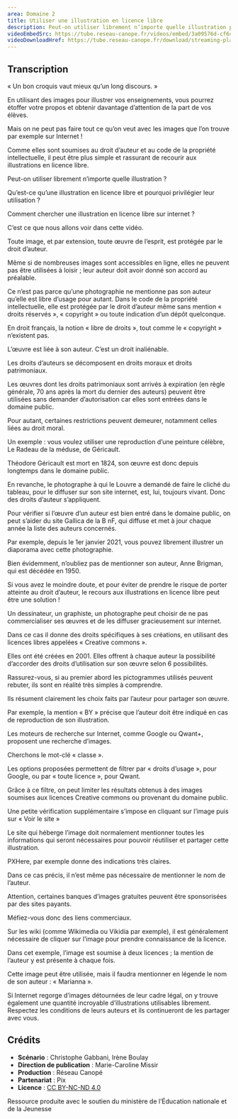 ```yaml
---
area: Domaine 2
title: Utiliser une illustration en licence libre
description: Peut-on utiliser librement n’importe quelle illustration pour ses supports de cours ? Qu’est-ce qu’une illustration en licence libre et pourquoi privilégier leur utilisation ? Éléments de réponse dans cette vidéo !
videoEmbedSrc: https://tube.reseau-canope.fr/videos/embed/3a09576d-cf6c-4d3d-a920-e7f537f1a9ff
videoDownloadHref: https://tube.reseau-canope.fr/download/streaming-playlists/hls/videos/3a09576d-cf6c-4d3d-a920-e7f537f1a9ff-1080-fragmented.mp4
---
```


## Transcription

« Un bon croquis vaut mieux qu’un long discours. »

En utilisant des images pour illustrer vos enseignements, vous pourrez étoffer votre propos et obtenir davantage d’attention de la part de vos élèves.

Mais on ne peut pas faire tout ce qu’on veut avec les images que l’on trouve par exemple sur Internet !

Comme elles sont soumises au droit d’auteur et au code de la propriété intellectuelle, il peut être plus simple et rassurant de recourir aux illustrations en licence libre.

Peut-on utiliser librement n’importe quelle illustration ?

Qu’est-ce qu’une illustration en licence libre et pourquoi privilégier leur utilisation ?

Comment chercher une illustration en licence libre sur internet ?

C’est ce que nous allons voir dans cette vidéo.

Toute image, et par extension, toute œuvre de l’esprit, est protégée par le droit d’auteur.

Même si de nombreuses images sont accessibles en ligne, elles ne peuvent pas être utilisées à loisir ; leur auteur doit avoir donné son accord au préalable.

Ce n’est pas parce qu’une photographie ne mentionne pas son auteur qu’elle est libre d’usage pour autant. Dans le code de la propriété intellectuelle, elle est protégée par le droit d’auteur même sans mention « droits réservés », « copyright » ou toute indication d’un dépôt quelconque.

En droit français, la notion « libre de droits », tout comme le « copyright » n’existent pas.

L’œuvre est liée à son auteur. C’est un droit inaliénable.

Les droits d’auteurs se décomposent en droits moraux et droits patrimoniaux.

Les œuvres dont les droits patrimoniaux sont arrivés à expiration (en règle générale, 70 ans après la mort du dernier des auteurs) peuvent être utilisées sans demander d’autorisation car elles sont entrées dans le domaine public.

Pour autant, certaines restrictions peuvent demeurer, notamment celles liées au droit moral.

Un exemple : vous voulez utiliser une reproduction d’une peinture célèbre, Le Radeau de la méduse, de Géricault.

Théodore Géricault est mort en 1824, son œuvre est donc depuis longtemps dans le domaine public.

En revanche, le photographe à qui le Louvre a demandé de faire le cliché du tableau, pour le diffuser sur son site internet, est, lui, toujours vivant. Donc des droits d’auteur s’appliquent.

Pour vérifier si l’œuvre d’un auteur est bien entré dans le domaine public, on peut s’aider du site Gallica de la B nF, qui diffuse et met à jour chaque année la liste des auteurs concernés.

Par exemple, depuis le 1er janvier 2021, vous pouvez librement illustrer un diaporama avec cette photographie.

Bien évidemment, n’oubliez pas de mentionner son auteur, Anne Brigman, qui est décédée en 1950.

Si vous avez le moindre doute, et pour éviter de prendre le risque de porter atteinte au droit d’auteur, le recours aux illustrations en licence libre peut être une solution !

Un dessinateur, un graphiste, un photographe peut choisir de ne pas commercialiser ses œuvres et de les diffuser gracieusement sur internet.

Dans ce cas il donne des droits spécifiques à ses créations, en utilisant des licences libres appelées « Creative commons ».

Elles ont été créées en 2001. Elles offrent à chaque auteur la possibilité d’accorder des droits d’utilisation sur son œuvre selon 6 possibilités.

Rassurez-vous, si au premier abord les pictogrammes utilisés peuvent rebuter, ils sont en réalité très simples à comprendre.

Ils résument clairement les choix faits par l’auteur pour partager son œuvre.

Par exemple, la mention « BY » précise que l’auteur doit être indiqué en cas de reproduction de son illustration.

Les moteurs de recherche sur Internet, comme Google ou Qwant+, proposent une recherche d’images.

Cherchons le mot-clé « classe ».

Les options proposées permettent de filtrer par « droits d’usage », pour Google, ou par « toute licence », pour Qwant.

Grâce à ce filtre, on peut limiter les résultats obtenus à des images soumises aux licences Creative commons ou provenant du domaine public.

Une petite vérification supplémentaire s’impose en cliquant sur l’image puis sur « Voir le site »

Le site qui héberge l’image doit normalement mentionner toutes les informations qui seront nécessaires pour pouvoir réutiliser et partager cette illustration.

PXHere, par exemple donne des indications très claires.

Dans ce cas précis, il n’est même pas nécessaire de mentionner le nom de l’auteur.

Attention, certaines banques d’images gratuites peuvent être sponsorisées par des sites payants.

Méfiez-vous donc des liens commerciaux.

Sur les wiki (comme Wikimedia ou Vikidia par exemple), il est généralement nécessaire de cliquer sur l’image pour prendre connaissance de la licence.

Dans cet exemple, l’image est soumise à deux licences ; la mention de l’auteur y est présente à chaque fois.

Cette image peut être utilisée, mais il faudra mentionner en légende le nom de son auteur : « Marianna ».

Si Internet regorge d’images détournées de leur cadre légal, on y trouve également une quantité incroyable d’illustrations utilisables librement. Respectez les conditions de leurs auteurs et ils continueront de les partager avec vous.

## Crédits

- **Scénario** : Christophe Gabbani, Irène Boulay
- **Direction de publication** : Marie-Caroline Missir
- **Production** : Réseau Canopé
- **Partenariat** : Pix
- **Licence** : [CC BY-NC-ND 4.0](https://creativecommons.org/licenses/by-nc-nd/4.0/deed.fr)

Ressource produite avec le soutien du ministère de l’Éducation nationale et de la Jeunesse
